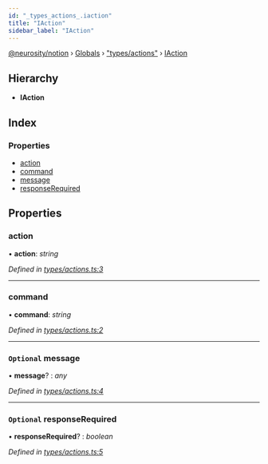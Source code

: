 ```yaml
---
id: "_types_actions_.iaction"
title: "IAction"
sidebar_label: "IAction"
---
```


[@neurosity/notion](../index.md) › [Globals](../globals.md) › ["types/actions"](../modules/_types_actions_.md) › [IAction](_types_actions_.iaction.md)

## Hierarchy

* **IAction**

## Index

### Properties

* [action](_types_actions_.iaction.md#action)
* [command](_types_actions_.iaction.md#command)
* [message](_types_actions_.iaction.md#optional-message)
* [responseRequired](_types_actions_.iaction.md#optional-responserequired)

## Properties

###  action

• **action**: *string*

*Defined in [types/actions.ts:3](https://github.com/neurosity/notion-js/blob/58d781f/src/types/actions.ts#L3)*

___

###  command

• **command**: *string*

*Defined in [types/actions.ts:2](https://github.com/neurosity/notion-js/blob/58d781f/src/types/actions.ts#L2)*

___

### `Optional` message

• **message**? : *any*

*Defined in [types/actions.ts:4](https://github.com/neurosity/notion-js/blob/58d781f/src/types/actions.ts#L4)*

___

### `Optional` responseRequired

• **responseRequired**? : *boolean*

*Defined in [types/actions.ts:5](https://github.com/neurosity/notion-js/blob/58d781f/src/types/actions.ts#L5)*
